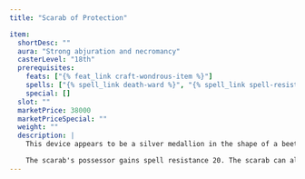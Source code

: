 ```yaml
---
title: "Scarab of Protection"

item:
  shortDesc: ""
  aura: "Strong abjuration and necromancy"
  casterLevel: "18th"
  prerequisites:
    feats: ["{% feat_link craft-wondrous-item %}"]
    spells: ["{% spell_link death-ward %}", "{% spell_link spell-resistance %}"]
    special: []
  slot: ""
  marketPrice: 38000
  marketPriceSpecial: ""
  weight: ""
  description: |
    This device appears to be a silver medallion in the shape of a beetle. If it is held for 1 round, an inscription appears on its surface letting the holder know that it is a protective device.

    The scarab's possessor gains spell resistance 20. The scarab can also absorb energy-draining attacks, death effects, and negative energy effects__. Upon absorbing twelve such attacks, the scarab turns to powder and is destroyed.
---
```

